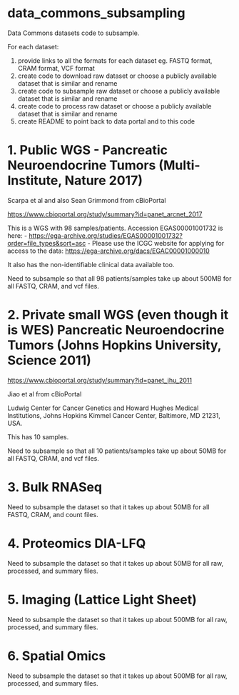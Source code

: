# data_commons_subsampling
Data Commons datasets code to subsample.

For each dataset:
1. provide links to all the formats for each dataset eg. FASTQ format, CRAM format, VCF format
2. create code to download raw dataset or choose a publicly available dataset that is similar and rename
3. create code to subsample raw dataset or choose a publicly available dataset that is similar and rename
4. create code to process raw dataset or choose a publicly available dataset that is similar and rename
5. create README to point back to data portal and to this code



# 1. Public WGS - Pancreatic Neuroendocrine Tumors (Multi-Institute, Nature 2017) 

 
Scarpa et al and also Sean Grimmond from cBioPortal 

https://www.cbioportal.org/study/summary?id=panet_arcnet_2017 

This is a WGS with 98 samples/patients.  Accession EGAS00001001732 is here: - https://ega-archive.org/studies/EGAS00001001732?order=file_types&sort=asc - Please use the ICGC website for applying for access to the data: https://ega-archive.org/dacs/EGAC00001000010

It also has the non-identifiable clinical data available too. 

Need to subsample so that all 98 patients/samples take up about 500MB for all FASTQ, CRAM, and vcf files.


# 2. Private small WGS (even though it is WES) Pancreatic Neuroendocrine Tumors (Johns Hopkins University, Science 2011) 


https://www.cbioportal.org/study/summary?id=panet_jhu_2011 

Jiao et al from cBioPortal 

Ludwig Center for Cancer Genetics and Howard Hughes Medical Institutions, Johns Hopkins Kimmel Cancer Center, Baltimore, MD 21231, USA. 


This has 10 samples. 

Need to subsample so that all 10 patients/samples take up about 50MB for all FASTQ, CRAM, and vcf files.

# 3. Bulk RNASeq  

 

 
Need to subsample the dataset so that it takes up about 50MB for all FASTQ, CRAM, and count files.

# 4. Proteomics DIA-LFQ 

Need to subsample the dataset so that it takes up about 50MB for all raw, processed, and summary files.

# 5. Imaging (Lattice Light Sheet) 

 

 Need to subsample the dataset so that it takes up about 500MB for all raw, processed, and summary files.

 

 

# 6. Spatial Omics 


 Need to subsample the dataset so that it takes up about 500MB for all raw, processed, and summary files.
